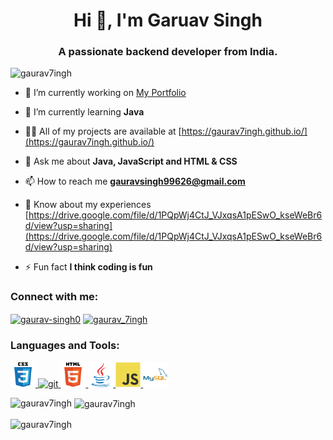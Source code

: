 <h1 align="center">Hi 👋, I'm Garuav Singh</h1>
<h3 align="center">A passionate backend developer from India.</h3>

<p align="left"> <img src="https://komarev.com/ghpvc/?username=gaurav7ingh&label=Profile%20views&color=0e75b6&style=flat" alt="gaurav7ingh" /> </p>

- 🔭 I’m currently working on [My Portfolio](https://github.com/gaurav7ingh/gaurav7ingh.github.io)

- 🌱 I’m currently learning **Java**

- 👨‍💻 All of my projects are available at [https://gaurav7ingh.github.io/](https://gaurav7ingh.github.io/)

- 💬 Ask me about **Java, JavaScript and HTML & CSS**

- 📫 How to reach me **gauravsingh99626@gmail.com**

- 📄 Know about my experiences [https://drive.google.com/file/d/1PQpWj4CtJ_VJxqsA1pESwO_kseWeBr6d/view?usp=sharing](https://drive.google.com/file/d/1PQpWj4CtJ_VJxqsA1pESwO_kseWeBr6d/view?usp=sharing)

- ⚡ Fun fact **I think coding is fun**

<h3 align="left">Connect with me:</h3>
<p align="left">
<a href="https://linkedin.com/in/gaurav-singh0" target="blank"><img align="center" src="https://raw.githubusercontent.com/rahuldkjain/github-profile-readme-generator/master/src/images/icons/Social/linked-in-alt.svg" alt="gaurav-singh0" height="30" width="40" /></a>
<a href="https://instagram.com/gaurav_7ingh" target="blank"><img align="center" src="https://raw.githubusercontent.com/rahuldkjain/github-profile-readme-generator/master/src/images/icons/Social/instagram.svg" alt="gaurav_7ingh" height="30" width="40" /></a>
</p>

<h3 align="left">Languages and Tools:</h3>
<p align="left"> <a href="https://www.w3schools.com/css/" target="_blank" rel="noreferrer"> <img src="https://raw.githubusercontent.com/devicons/devicon/master/icons/css3/css3-original-wordmark.svg" alt="css3" width="40" height="40"/> </a> <a href="https://git-scm.com/" target="_blank" rel="noreferrer"> <img src="https://www.vectorlogo.zone/logos/git-scm/git-scm-icon.svg" alt="git" width="40" height="40"/> </a> <a href="https://www.w3.org/html/" target="_blank" rel="noreferrer"> <img src="https://raw.githubusercontent.com/devicons/devicon/master/icons/html5/html5-original-wordmark.svg" alt="html5" width="40" height="40"/> </a> <a href="https://www.java.com" target="_blank" rel="noreferrer"> <img src="https://raw.githubusercontent.com/devicons/devicon/master/icons/java/java-original.svg" alt="java" width="40" height="40"/> </a> <a href="https://developer.mozilla.org/en-US/docs/Web/JavaScript" target="_blank" rel="noreferrer"> <img src="https://raw.githubusercontent.com/devicons/devicon/master/icons/javascript/javascript-original.svg" alt="javascript" width="40" height="40"/> </a> <a href="https://www.mysql.com/" target="_blank" rel="noreferrer"> <img src="https://raw.githubusercontent.com/devicons/devicon/master/icons/mysql/mysql-original-wordmark.svg" alt="mysql" width="40" height="40"/> </a> </p>

<p><img align="left" src="https://github-readme-stats.vercel.app/api/top-langs?username=gaurav7ingh&show_icons=true&locale=en&layout=compact" alt="gaurav7ingh" /></p>

<p>&nbsp;<img align="center" src="https://github-readme-stats.vercel.app/api?username=gaurav7ingh&show_icons=true&locale=en" alt="gaurav7ingh" /></p>

<p><img align="center" src="https://github-readme-streak-stats.herokuapp.com/?user=gaurav7ingh&" alt="gaurav7ingh" /></p>
